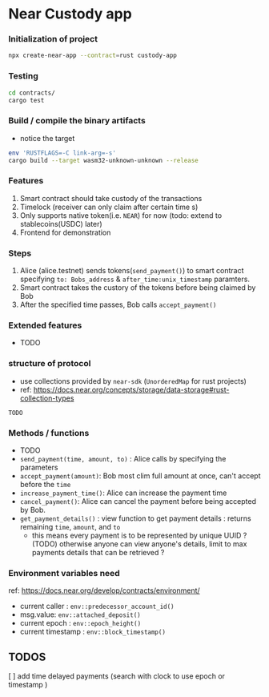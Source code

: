 # Near Custody app

### Initialization of project

```bash
npx create-near-app --contract=rust custody-app
```

### Testing

```bash
cd contracts/
cargo test
```

### Build / compile the binary artifacts

- notice the target

```bash
env 'RUSTFLAGS=-C link-arg=-s' 
cargo build --target wasm32-unknown-unknown --release
```

### Features

1. Smart contract should take custody of the transactions
2. Timelock (receiver can only claim after certain time s)
3. Only supports native token(i.e. `NEAR`) for now (todo: extend to stablecoins(USDC) later)
4. Frontend for demonstration

### Steps

1. Alice (alice.testnet) sends tokens(`send_payment()`) to smart contract specifying `to: Bobs_address` & `after_time:unix_timestamp` paramters.
2. Smart contract takes the custory of the tokens before being claimed by Bob
3. After the specified time passes, Bob calls `accept_payment()`

### Extended features

- TODO

### structure of protocol

- use collections provided by `near-sdk` (`UnorderedMap` for rust projects)
- ref: <https://docs.near.org/concepts/storage/data-storage#rust-collection-types>

```
TODO
```

### Methods / functions
- TODO
- `send_payment(time, amount, to)` : Alice calls by specifying the parameters
- `accept_payment(amount)`: Bob most clim full amount at once, can't accept before the `time`
- `increase_payment_time()`: Alice can increase the payment time
- `cancel_payment()`: Alice can cancel the payment before being accepted by Bob.
- `get_payment_details()` : view function to get payment details : returns remaining `time`, `amount`, and `to`
  - this means every payment is to be represented by unique UUID ? (TODO) otherwise anyone can view anyone's details, limit to max payments details that can be retrieved ?

### Environment variables need

ref: <https://docs.near.org/develop/contracts/environment/>

- current caller : `env::predecessor_account_id()`
- msg.value: `env::attached_deposit()`
- current epoch : `env::epoch_height()`
- current timestamp : `env::block_timestamp()`

## TODOS

[ ] add time delayed payments (search with clock to use epoch or timestamp )
